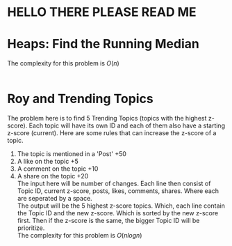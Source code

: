 # HELLO THERE PLEASE READ ME

# Heaps: Find the Running Median
The complexity for this problem is *O*(*n*)<br>
<br>

# Roy and Trending Topics
The problem here is to find 5 Trending Topics (topics with the highest z-score). Each topic will have its own ID and each of them also have a starting z-score (current). Here are some rules that can increase the z-score of a topic.<br>
1. The topic is mentioned in a 'Post' +50 <br>
2. A like on the topic +5 <br>
3. A comment on the topic +10 <br>
4. A share on the topic +20 <br>
The input here will be number of changes. Each line then consist of Topic ID, current z-score, posts, likes, comments, shares. Where each are seperated by a space. <br>
The output will be the 5 highest z-score topics. Which, each line contain the Topic ID and the new z-score. Which is sorted by the new z-score first. Then if the z-score is the same, the bigger Topic ID will be prioritize. <br>
The complexity for this problem is *O*(*nlogn*)<br>
<br>
